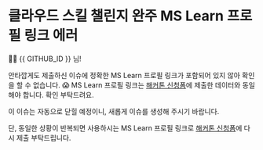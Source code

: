 # 클라우드 스킬 챌린지 완주 MS Learn 프로필 링크 에러

👋🏼 {{ GITHUB_ID }} 님!

안타깝게도 제출하신 이슈에 정확한 MS Learn 프로필 링크가 포함되어 있지 않아 확인을 할 수 없습니다. 😱 MS Learn 프로필 링크는 [해커톤 신청폼](https://hgrd.kr/hackathon-register)에 제출한 데이터와 동일해야 합니다. 확인 부탁드려요.

이 이슈는 자동으로 닫힐 예정이니, 새롭게 이슈를 생성해 주시기 바랍니다.

단, 동일한 상황이 반복되면 사용하시는 MS Learn 프로필 링크로 [해커톤 신청폼](https://hgrd.kr/hackathon-register)에 다시 제출 부탁드립니다.

